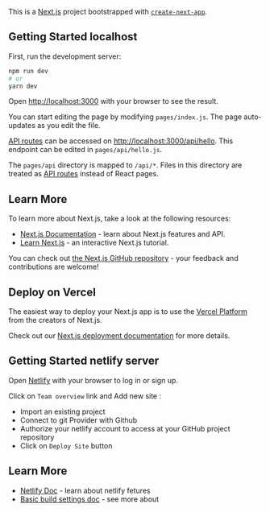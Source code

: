 This is a [Next.js](https://nextjs.org/) project bootstrapped with [`create-next-app`](https://github.com/vercel/next.js/tree/canary/packages/create-next-app).

## Getting Started localhost

First, run the development server:

```bash
npm run dev
# or
yarn dev
```

Open [http://localhost:3000](http://localhost:3000) with your browser to see the result.

You can start editing the page by modifying `pages/index.js`. The page auto-updates as you edit the file.

[API routes](https://nextjs.org/docs/api-routes/introduction) can be accessed on [http://localhost:3000/api/hello](http://localhost:3000/api/hello). This endpoint can be edited in `pages/api/hello.js`.

The `pages/api` directory is mapped to `/api/*`. Files in this directory are treated as [API routes](https://nextjs.org/docs/api-routes/introduction) instead of React pages.

## Learn More

To learn more about Next.js, take a look at the following resources:

- [Next.js Documentation](https://nextjs.org/docs) - learn about Next.js features and API.
- [Learn Next.js](https://nextjs.org/learn) - an interactive Next.js tutorial.

You can check out [the Next.js GitHub repository](https://github.com/vercel/next.js/) - your feedback and contributions are welcome!

## Deploy on Vercel

The easiest way to deploy your Next.js app is to use the [Vercel Platform](https://vercel.com/new?utm_medium=default-template&filter=next.js&utm_source=create-next-app&utm_campaign=create-next-app-readme) from the creators of Next.js.

Check out our [Next.js deployment documentation](https://nextjs.org/docs/deployment) for more details.

## Getting Started netlify server

Open [Netlify](https://www.netlify.com/?utm_medium=paid_search&utm_source=google&utm_campaign=12755510784&utm_term=netlify) with your browser to log in or sign up.

Click on `Team overview` link and Add new site :

- Import an existing project
- Connect to git Provider with Github
- Authorize your netlify account to access at your GitHub project repository
- Click on `Deploy Site` button

## Learn More

- [Netlify Doc](https://docs.netlify.com/) - learn about netlify fetures
- [Basic build settings doc](https://docs.netlify.com/configure-builds/overview/?_gl=1%2apklqgt%2a_gcl_aw%2aR0NMLjE2NTgxNDkxOTkuQ2owS0NRandpZFNXQmhEZEFSSXNBSW9UVmIwb1hLSFkwZlJ1NzVQLWQybHBZMnRyX0JiZ05OeGRvUXFITWJidWxFcnhJMmlxbGlJWFBnNGFBdlZ5RUFMd193Y0I.&_ga=2.181527278.890479890.1658149063-295289434.1656863534&_gac=1.192879960.1658149205.Cj0KCQjwidSWBhDdARIsAIoTVb0oXKHY0fRu75P-d2lpY2tr_BbgNNxdoQqHMbbulErxI2iqliIXPg4aAvVyEALw_wcB#build-settings) - see more about







